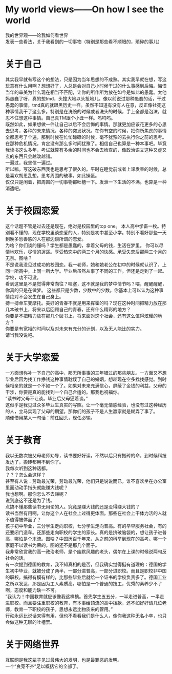# My world views——On how I see the world  
我的世界观——论我如何看世界  
发表一些看法，关于我看到的一切事物（特别是那些看不顺眼的，琐碎的事儿）  
# 关于自己  
其实我早就有写这个的想法，只是因为当年思想的不成熟。其实我早就在想，写这玩意有什么用啊？想想好了，人总是会对自己小时候干过的什么事感到后悔。悔恨当年的审美为什么现在相当不匹配，让你的所作所为放在如今是如此的愚蠢。太他妈愚蠢了呀，真的想tmd，头撞大地以头抢地儿。像以前说过那种愚蠢的话，干过愚蠢的事情，tmd真的就跟黑历史一样。虽然不知道有没有人在意，反正像社死这种事情我干了这么多。特别是在洗碗的时候或者洗头的时候，手上全都是泡沫，就忍不住想这种事情。自己真TM跟个小丑一样。呜呜呜。  
既然如此，如果想做一件让自己以后不会后悔的事情。那就更加应该花更多的心思去思考，各种的未来情况，各种的突发状况。在你有空的时候，把你所焦虑的事情全都思考了个遍，那到时候在忙忙碌碌的时候，毫不犹豫的去执行你之前的思考。在那种危机情况，肯定没有那么多时间犹豫了。相信自己也算是一种本事吧。毕竟我读书这么多年，考试就算有多余的时间也不会去检查的，像政治语文这种又虚又玄的东西只会越改越错。  
一遍过，我坚信一遍过。  
所以嘛，写这破东西我也是思考了很久的。平时在睡觉前或者上课发呆的时候，总是喜欢胡思乱想。思考周围的破事。如此操蛋。  
仅仅只是闲着，把周围的一切事物都吐槽一下。发泄一下生活的不满。也算是一种消遣吧。  
# 关于校园恋爱  
这个话题不管是过去还是现在，绝对是校园里的top one。
本人高中学畜一枚。特别看不懂的，现在学校里谈恋爱的人，特别是初中甚至小学。特别不看好那些一天到晚多愁善感的人在那边谈所谓的恋爱。  
为啥？你们谈的懂吗？学生都是愚蠢的，拿着父母的钱，生活在梦里。
你可以尽情地欢乐，尽情的逍遥。享受热恋中的两三个月的快感。承受失恋后那两三个月的无奈。图啥？  
不是说我没见过成功的校园恋。我一老师，她和她老公在初中的时候就认识了，上同一所高中，上同一所大学。毕业后虽然从事了不同的工作。但还是走到了一起。学校，功不可没。  
看到这里是不是觉得非常向往？哇塞，这不就是我的梦中情节吗？喂，醒醒醒醒，你真的只是在做梦。
这些都只是少数，少数中的少数。你基本上可以认为这种事情绝对不会发生在自己身上。  
搏一搏单车变摩托。美好的青春不就是用来挥霍的吗？现在这种时间把精力放在那几本破书上，将来以后回顾自己的青春，还有什么精彩的地方？  
你要是不把精力放在那几个破书上，将来面对这个社会，还有这么值得炫耀的地方？  
你要是有宽裕的时间以及对未来有充分的计划，以及无人能比的实力。  
请当我没说吧。
# 关于大学恋爱  
一方面想弥补一下自己的高中，那无所事事的三年错过的那些朋友。一方面又不想毕业后因为找工作挣钱这种事情耽误了自己的婚姻，想趁现在空多找找感觉。到时候相亲的就是一个不如一个了。如果对未来充满信心，屏蔽了金钱的利益，父母的干涉，你要是真的能找到一个自己合适的。那我也祝福你。  
“读书时父母不让谈。毕业后父母逼着谈。”  
这似乎是我见过众多毕业生真实的写照。让一个毫无情感经验，也没有过这种经历的人，立马实现了父母的期望。那你们的孩子不是人生赢家就是糊弄了事了。  
顺便借用某人一句话：前任回头，现任必输。  
# 关于教育  
我以无数次被父母老师劝导，读书要好好读，不然以后只有搬砖的命，到时候科技发达了，搬砖都用不到你了。  
我每次听到这种话都。  
？？？怎么会这样？  
甚至有人说：劳动最光荣，劳动最光荣，他们只是说说而已，谁不喜欢坐在办公室里面动动手指头就能赚大钱呢？  
我也想啊。那你怎么不去赚呢？  
说到底这不还是为了钱。  
点搞不懂那些读书无用论的人。究竟是赚大钱的还是没得赚大钱的？  
读书当然有用啊，让你这个人在社会上过得更体面。那些在社会上干体力活的人就不值得被体面了？  
孩子初中毕业，三分学生走向职校，七分学生走向普高。有的早早服务社会，有的还要闭门造车。还那些走向职校的学生的家长。真的是挤破脑袋的，想让孩子进普高，哪怕是个末流。图啥？中国历百千年来，从之前的科举到现在的高考。哪一个家庭不以读书为荣的。图的还不是那几个面子。  
我非常欣赏我的高一政治老师，是个幽默风趣的老头，偶尔在上课的时候说两句反社会的话。  
有一次提到德国的教育，我不知真相的是否，但我确实觉得挺有道理的：德国的学生初中毕业，就被分成了两半，一部分进普高，一部分进职校。而且是职校非中国的职校。搞得有模有样的，比那些毕业后就给一个证书的学校负责多了。德国工业之所以发达，那是因为工人素质高。哪怕是一个普通的技工，优秀的素养少不了啊，态度和能力缺一不可。  
“我认为！中国教育就应该像我这样搞。首先学生五五分，一半走进普高，一半走进职校。而且要注重职校的教育，有本事给顶流的高中拨款，还不如好好请几位老师，教育一下职校的孩子。思想永远比物质来的管用。”  
行动永远比说话来得有用，但也不看看我们是什么人，像你我这种无名小卒，也只会做这种无聊的吐槽罢。  
# 关于网络世界  
互联网是我这辈子见过最伟大的发明，也是最罪恶的发明。  
一个“良莠不齐”足以概括它的全部了。  
